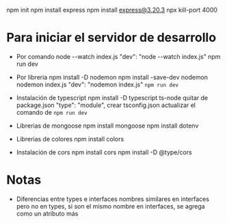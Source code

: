 npm init
npm install express
npm install express@3.20.3
npx kill-port 4000

# Para iniciar el servidor de desarrollo

- Por comando
  node --watch index.js
  "dev": "node --watch index.js"
  npm run dev

- Por libreria
  npm install -D nodemon
  npm install -save-dev nodemon
  nodemon index.js
  "dev": "nodemon index.js"
  `npm run dev`

- Instalación de typescript
  npm install -D typescript ts-node
  quitar de package.json "type": "module",
  crear tsconfig.json
  actualizar el comando de `npm run dev`

- Librerias de mongoose
  npm install mongoose
  npm install dotenv

- Librerias de colores
  npm install colors

- Instalación de cors
  npm install cors
  npm install -D @type/cors

# Notas

- Diferencias entre types e interfaces
  nombres similares en interfaces pero no en types, si son el mismo nombre en interfaces, se agrega como un atributo más
